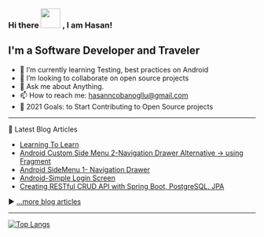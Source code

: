 ### Hi there <img src="https://raw.githubusercontent.com/MartinHeinz/MartinHeinz/master/wave.gif" width="40px"> , I am Hasan!


## I'm a Software Developer and Traveler

- 🌱 I’m currently learning Testing, best practices on Android
- 👯 I’m looking to collaborate on open source projects
- 💬 Ask me about Anything.
- 📫 How to reach me: hasanncobanogllu@gmail.com
- 🥅 2021 Goals: to Start Contributing to Open Source projects

---
📗 Latest Blog Articles

<!-- BLOG-POST-LIST:START -->
- [Learning To Learn](https://hasancobanoglu.tech/learning-to-learn)
- [Android Custom Side Menu 2-Navigation Drawer Alternative -> using Fragment](https://hasancobanoglu.tech/android-custom-side-menu-2-navigation-drawer-alternative-greater-using-fragment)
- [Android SideMenu 1- Navigation Drawer](https://hasancobanoglu.tech/android-sidemenu-1-navigation-drawer)
- [Android-Simple Login Screen](https://hasancobanoglu.tech/android-simple-login-screen)
- [Creating RESTful CRUD API with Spring Boot, PostgreSQL, JPA](https://hasancobanoglu.tech/creating-restful-crud-api-with-spring-boot-postgresql-jpa)
<!-- BLOG-POST-LIST:END -->

▶️ [...more blog articles](https://hasancobanoglu.tech)

---

[![Top Langs](https://github-readme-stats.vercel.app/api/top-langs/?username=hasancbngl&layout=compact)](https://github.com/anuraghazra/github-readme-stats)

